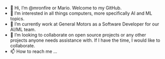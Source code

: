 - 👋 Hi, I’m @mronfire or Mario. Welcome to my GitHub.
- 👀 I’m interested in all things computers, more specifically AI and ML topics. 
- 🌱 I’m currently work at General Motors as a Software Developer for our AI/ML team.
- 💞️ I’m looking to collaborate on open source projects or any other projects anyone needs assistance with. If I have the time, I would like to collaborate.
- 📫 How to reach me ...

<!---
mronfire/mronfire is a ✨ special ✨ repository because its `README.md` (this file) appears on your GitHub profile.
You can click the Preview link to take a look at your changes.
--->
